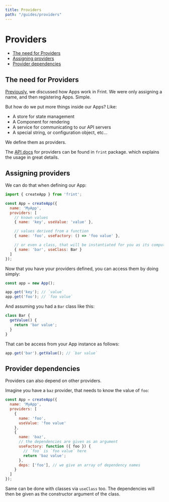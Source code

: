 ```yaml
---
title: Providers
path: "/guides/providers"
---
```


# Providers

<!-- MarkdownTOC depth=1 autolink=true bracket=round -->

- [The need for Providers](#the-need-for-providers)
- [Assigning providers](#assigning-providers)
- [Provider dependencies](#provider-dependencies)

<!-- /MarkdownTOC -->

## The need for Providers

[Previously](../apps), we discussed how Apps work in Frint. We were only assigning a name, and then registering Apps. Simple.

But how do we put more things inside our Apps? Like:

* A store for state management
* A Component for rendering
* A service for communicating to our API servers
* A special string, or configuration object, etc...

We define them as providers.

The [API docs](../../docs/packages/frint#understanding-providers) for providers can be found in `frint` package. which explains the usage in great details.

## Assigning providers

We can do that when defining our App:

```js
import { createApp } from 'frint';

const App = createApp({
  name: 'MyApp',
  providers: [
    // known values
    { name: 'key', useValue: 'value' },

    // values derived from a function
    { name: 'foo', useFactory: () => 'foo value' },

    // or even a class, that will be instantiated for you as its computed value
    { name: 'bar', useClass: Bar }
  ]
});
```

Now that you have your providers defined, you can access them by doing simply:

```js
const app = new App();

app.get('key'); // `value`
app.get('foo'); // `foo value`
```

And assuming you had a `Bar` class like this:

```js
class Bar {
  getValue() {
    return 'bar value';
  }
}
```

That can be access from your App instance as follows:

```js
app.get('bar').getValue(); // `bar value`
```

## Provider dependencies

Providers can also depend on other providers.

Imagine you have a `baz` provider, that needs to know the value of `foo`:

```js
const App = createApp({
  name: 'MyApp',
  providers: [
    {
      name: 'foo',
      useValue: 'foo value'
    },
    {
      name: 'baz',
      // the dependencies are given as an argument
      useFactory: function ({ foo }) {
        // `foo` is `foo value` here
        return 'baz value';
      },
      deps: ['foo'], // we give an array of dependency names
    }
  ]
});
```

Same can be done with classes via `useClass` too. The dependencies will then be given as the constructor argument of the class.
